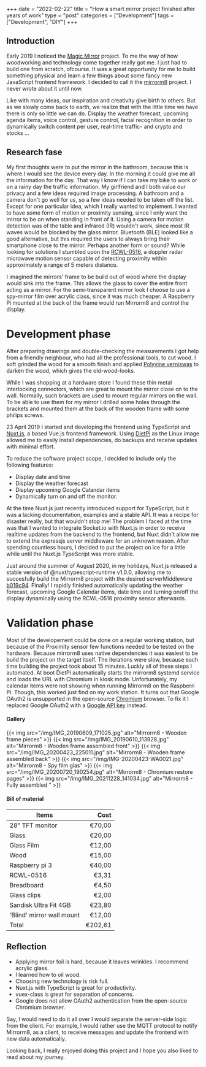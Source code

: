 +++
date = "2022-02-22"
title = "How a smart mirror project finished after years of work"
type = "post"
categories = ["Development"]
tags = ["Development", "DIY"]
+++

## Introduction

Early 2019 I noticed the [Magic Mirror](https://magicmirror.builders/) project. To me the way of how woodworking and technology come together really got me. I just had to build one from scratch, ofcourse. It was a great opportunity for me to build something physical and learn a few things about some fancy new JavaScript frontend framework. I decided to call it the [mirrorm8](https://github.com/ovaar/mirrorm8) project. I never wrote about it until now.

Like with many ideas, our inspiration and creativity give birth to others. But as we slowly come back to earth, we realize that with the little time we have there is only so little we can do. Display the weather forecast, upcoming agenda items, voice control, gesture control, facial recognition in order to dynamically switch content per user, real-time traffic- and crypto and stocks ...

## Research fase

My first thoughts were to put the mirror in the bathroom, because this is where I would see the device every day. In the morning it could give me all the information for the day. That way I know if I can take my bike to work or on a rainy day the traffic information. My girlfriend and I both value our privacy and a few ideas required image processing. A bathroom and a camera don't go well for us, so a few ideas needed to be taken off the list. Except for one particular idea, which I really wanted to implement. I wanted to have some form of motion or proximity sensing, since I only want the mirror to be on when standing in front of it. Using a camera for motion detection was of the table and infrared (IR) wouldn't work, since most IR waves would be blocked by the glass mirror. Bluetooth (BLE) looked like a good alternative, but this required the users to always bring their smartphone close to the mirror. Perhaps another form or sound? While looking for solutions I stumbled upon the [RCWL-0516](https://github.com/jdesbonnet/RCWL-0516), a doppler radar microwave motion sensor capable of detecting proximity within approximately a range of 5 meters distance.

I imagined the mirrors' frame to be build out of wood where the display would sink into the frame. This allows the glass to cover the entire front acting as a mirror. For the semi-transparent mirror look I choose to use a spy-mirror film over acrylic class, since it was much cheaper. A Raspberry Pi mounted at the back of the frame would run Mirrorm8 and control the display. 

# Development phase

After preparing drawings and double-checking the measurements I got help from a friendly neighbour, who had all the professional tools, to cut wood. I soft grinded the wood for a smooth finish and applied [Polyvine verniswas](https://www.polyvine.be/) to darken the wood, which gives the old-wood-looks.

While I was shopping at a hardware store I found these thin metal interlocking connectors, which are great to mount the mirror close on to the wall. Normally, such brackets are used to mount regular mirrors on the wall. To be able to use them for my mirror I drilled some holes through the brackets and mounted them at the back of the wooden frame with some philips screws.

23 April 2019 I started and developing the frontend using TypeScript and [Nuxt.js](https://nuxtjs.org/), a based Vue.js frontend framework. 
Using [DietPi](https://dietpi.com/) as the Linux image allowed me to easily install dependencies, do backups and receive updates with minimal effort.

To reduce the software project scope, I decided to include only the following features: 

* Display date and time
* Display the weather forecast
* Display upcoming Google Calandar items
* Dynamically turn on and off the monitor.

At the time Nuxt.js just recently introduced support for TypeScript, but it was a lacking documentation, examples and a stable API. It was a recipe for disaster really, but that wouldn't stop me! The problem I faced at the time was that I wanted to integrate Socket.io with Nuxt.js in order to receive realtime updates from the backend to the frontend, but Nuxt didn't allow me to extend the expressjs server middleware for an unknown reason. After spending countless hours, I decided to put the project on ice for a little while until the Nuxt.js TypeScript was more stable.

Just around the summer of August 2020, in my holidays, Nuxt.js released a stable version of @nuxt/typescript-runtime v1.0.0, allowing me to succesfully build the Mirrorm8 project with the desired serverMiddleware [b019c94](https://github.com/ovaar/mirrorm8/commit/b019c94de2d44afebc33e372c523a3f1f6592fdd). Finally! I rapidly finished automatically updating the weather forecast, upcoming Google Calendar items, date time and turning on/off the display dynamically using the RCWL-0516 proximity sensor afterwards.

# Validation phase

Most of the developement could be done on a regular working station, but because of the Proximity sensor few functions needed to be tested on the hardware. Because mirrorm8 uses native dependencies it was easiest to be build the project on the target itself. The iterations were slow, because each time building the project took about 15 minutes. Luckly all of these steps I automated. At boot DietPi automatically starts the mirrorm8 systemd service and loads the URL with Chromium in kiosk mode. Unfortunately, my calendar items were not showing when running Mirrorm8 on the Raspberri Pi. Though, this worked just find on my work station. It turns out that Google OAuth2 is unsupported in the open-source [Chromium](https://www.chromium.org/) browser. To fix it I replaced Google OAuth2 with a [Google API key](https://docs.simplecalendar.io/google-api-key/) instead.

#### Gallery

{{< img src="/img/IMG_20190609_171025.jpg" alt="Mirrorm8 - Wooden frame pieces" >}}
{{< img src="/img/IMG_20190610_113928.jpg" alt="Mirrorm8 - Wooden frame assembled front" >}}
{{< img src="/img/IMG_20200423_225011.jpg" alt="Mirrorm8 - Wooden frame assembled back" >}}
{{< img src="/img/IMG-20200423-WA0021.jpg" alt="Mirrorm8 - Spy film glas" >}}
{{< img src="/img/IMG_20200720_190254.jpg" alt="Mirrorm8 - Chromium restore pages" >}}
{{< img src="/img/IMG_20211228_141034.jpg" alt="Mirrorm8 - Fully assembled " >}}

#### Bill of material


| Items                     |    Cost |
| ------------------------- | ------: |
| 28" TFT monitor           |  €70,00 |
| Glass                     |  €20,00 |
| Glass Film                |  €12,00 |
| Wood                      |  €15,00 |
| Raspberry pi 3            |  €40,00 |
| RCWL-0516                 |   €3,31 |
| Breadboard                |   €4,50 |
| Glass clips               |   €2,00 |
| Sandisk Ultra Fit 4GB     |  €23,80 |
| 'Blind' mirror wall mount |  €12,00 |
| Total                     | €202,61 |


## Reflection

* Applying mirror foil is hard, because it leaves wrinkles. I recommend acrylic glass.
* I learned how to oil wood.
* Choosing new technology is risk full.
* Nuxt.js with TypeScript is great for productivity.
* vuex-class is great for separation of concerns.
* Google does not allow OAuth2 authentication from the open-source Chromium browser.

Say, I would need to do it all over I would separate the server-side logic from the client. For example, I would rather use the MQTT protocol to notify Mirrorm8, as a client, to receive messages and update the frontend with new data automatically.

Looking back, I really enjoyed doing this project and I hope you also liked to read about my journey.